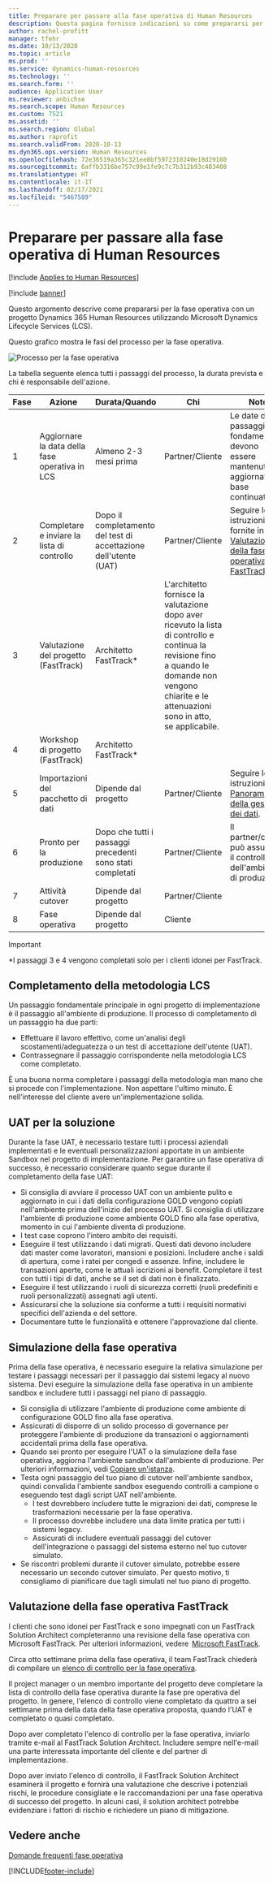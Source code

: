 ```yaml
---
title: Preparare per passare alla fase operativa di Human Resources
description: Questa pagina fornisce indicazioni su come prepararsi per la fase operativa con Dynamics 365 Human Resources.
author: rachel-profitt
manager: tfehr
ms.date: 10/13/2020
ms.topic: article
ms.prod: ''
ms.service: dynamics-human-resources
ms.technology: ''
ms.search.form: ''
audience: Application User
ms.reviewer: anbichse
ms.search.scope: Human Resources
ms.custom: 7521
ms.assetid: ''
ms.search.region: Global
ms.author: raprofit
ms.search.validFrom: 2020-10-13
ms.dyn365.ops.version: Human Resources
ms.openlocfilehash: 72e36519a365c321ee8bf5972310240e18d29180
ms.sourcegitcommit: 6affb3316be757c99e1fe9c7c7b312b93c483408
ms.translationtype: HT
ms.contentlocale: it-IT
ms.lasthandoff: 02/17/2021
ms.locfileid: "5467589"
---
```

# <a name="prepare-for-human-resources-go-live"></a>Preparare per passare alla fase operativa di Human Resources

[!include [Applies to Human Resources](../includes/applies-to-hr.md)]

[!include [banner](../includes/banner.md)]

Questo argomento descrive come prepararsi per la fase operativa con un progetto Dynamics 365 Human Resources utilizzando Microsoft Dynamics Lifecycle Services (LCS). 

Questo grafico mostra le fasi del processo per la fase operativa. 

![Processo per la fase operativa](./media/hr-admin-go-live-prepare-process.png)

La tabella seguente elenca tutti i passaggi del processo, la durata prevista e chi è responsabile dell'azione.

| Fase | Azione | Durata/Quando | Chi | Note |
| --- | --- | --- | --- |--- |
| 1 | Aggiornare la data della fase operativa in LCS | Almeno 2-3 mesi prima | Partner/Cliente | Le date del passaggio fondamentale devono essere mantenute aggiornate su base continuativa. |
| 2 | Completare e inviare la lista di controllo | Dopo il completamento del test di accettazione dell'utente (UAT) | Partner/Cliente | Seguire le istruzioni fornite in [Valutazione della fase operativa di FastTrack](hr-admin-go-live-prepare.md#fasttrack-go-live-assessment). |
| 3 | Valutazione del progetto (FastTrack) | Architetto FastTrack* | L'architetto fornisce la valutazione dopo aver ricevuto la lista di controllo e continua la revisione fino a quando le domande non vengono chiarite e le attenuazioni sono in atto, se applicabile. |
| 4 | Workshop di progetto (FastTrack) | Architetto FastTrack* | |
| 5 | Importazioni del pacchetto di dati | Dipende dal progetto | Partner/Cliente | Seguire le istruzioni in [Panoramica della gestione dei dati](https://docs.microsoft.com/dynamics365/fin-ops-core/dev-itpro/data-entities/data-entities-data-packages).|
| 6 | Pronto per la produzione | Dopo che tutti i passaggi precedenti sono stati completati | Partner/Cliente | Il partner/cliente può assumere il controllo dell'ambiente di produzione.|
| 7 | Attività cutover | Dipende dal progetto | Partner/Cliente | |
| 8 | Fase operativa | Dipende dal progetto | Cliente | |

> [!IMPORTANT]
> *I passaggi 3 e 4 vengono completati solo per i clienti idonei per FastTrack.

## <a name="completing-the-lcs-methodology"></a>Completamento della metodologia LCS

Un passaggio fondamentale principale in ogni progetto di implementazione è il passaggio all'ambiente di produzione. Il processo di completamento di un passaggio ha due parti: 

- Effettuare il lavoro effettivo, come un'analisi degli scostamenti/adeguatezza o un test di accettazione dell'utente (UAT). 
- Contrassegnare il passaggio corrispondente nella metodologia LCS come completato. 

È una buona norma completare i passaggi della metodologia man mano che si procede con l'implementazione. Non aspettare l'ultimo minuto. È nell'interesse del cliente avere un'implementazione solida. 

## <a name="uat-for-your-solution"></a>UAT per la soluzione

Durante la fase UAT, è necessario testare tutti i processi aziendali implementati e le eventuali personalizzazioni apportate in un ambiente Sandbox nel progetto di implementazione. Per garantire un fase operativa di successo, è necessario considerare quanto segue durante il completamento della fase UAT: 

- Si consiglia di avviare il processo UAT con un ambiente pulito e aggiornato in cui i dati della configurazione GOLD vengono copiati nell'ambiente prima dell'inizio del processo UAT. Si consiglia di utilizzare l'ambiente di produzione come ambiente GOLD fino alla fase operativa, momento in cui l'ambiente diventa di produzione.
- I test case coprono l'intero ambito dei requisiti. 
- Eseguire il test utilizzando i dati migrati. Questi dati devono includere dati master come lavoratori, mansioni e posizioni. Includere anche i saldi di apertura, come i ratei per congedi e assenze. Infine, includere le transazioni aperte, come le attuali iscrizioni ai benefit. Completare il test con tutti i tipi di dati, anche se il set di dati non è finalizzato. 
- Eseguire il test utilizzando i ruoli di sicurezza corretti (ruoli predefiniti e ruoli personalizzati) assegnati agli utenti. 
- Assicurarsi che la soluzione sia conforme a tutti i requisiti normativi specifici dell'azienda e del settore. 
- Documentare tutte le funzionalità e ottenere l'approvazione dal cliente. 

## <a name="mock-go-live"></a>Simulazione della fase operativa

Prima della fase operativa, è necessario eseguire la relativa simulazione per testare i passaggi necessari per il passaggio dai sistemi legacy al nuovo sistema. Devi eseguire la simulazione della fase operativa in un ambiente sandbox e includere tutti i passaggi nel piano di passaggio.

- Si consiglia di utilizzare l'ambiente di produzione come ambiente di configurazione GOLD fino alla fase operativa.
- Assicurati di disporre di un solido processo di governance per proteggere l'ambiente di produzione da transazioni o aggiornamenti accidentali prima della fase operativa.
- Quando sei pronto per eseguire l'UAT o la simulazione della fase operativa, aggiorna l'ambiente sandbox dall'ambiente di produzione. Per ulteriori informazioni, vedi [Copiare un'istanza](hr-admin-setup-copy-instance.md).
- Testa ogni passaggio del tuo piano di cutover nell'ambiente sandbox, quindi convalida l'ambiente sandbox eseguendo controlli a campione o eseguendo test dagli script UAT nell'ambiente.
  - I test dovrebbero includere tutte le migrazioni dei dati, comprese le trasformazioni necessarie per la fase operativa.
  - Il processo dovrebbe includere una data limite pratica per tutti i sistemi legacy.
  - Assicurati di includere eventuali passaggi del cutover dell'integrazione o passaggi del sistema esterno nel tuo cutover simulato.
- Se riscontri problemi durante il cutover simulato, potrebbe essere necessario un secondo cutover simulato. Per questo motivo, ti consigliamo di pianificare due tagli simulati nel tuo piano di progetto.

## <a name="fasttrack-go-live-assessment"></a>Valutazione della fase operativa FastTrack

I clienti che sono idonei per FastTrack e sono impegnati con un FastTrack Solution Architect completeranno una revisione della fase operativa con Microsoft FastTrack. Per ulteriori informazioni, vedere  [Microsoft FastTrack](https://docs.microsoft.com/dynamics365/fin-ops-core/fin-ops/get-started/fasttrack-dynamics-365-overview). 

Circa otto settimane prima della fase operativa, il team FastTrack chiederà di compilare un [elenco di controllo per la fase operativa](https://go.microsoft.com/fwlink/?linkid=2146013).

Il project manager o un membro importante del progetto deve completare la lista di controllo della fase operativa durante la fase pre operativa del progetto. In genere, l'elenco di controllo viene completato da quattro a sei settimane prima della data della fase operativa proposta, quando l'UAT è completato o quasi completato. 

Dopo aver completato l'elenco di controllo per la fase operativa, inviarlo tramite e-mail al FastTrack Solution Architect. Includere sempre nell'e-mail una parte interessata importante del cliente e del partner di implementazione. 

Dopo aver inviato l'elenco di controllo, il FastTrack Solution Architect esaminerà il progetto e fornirà una valutazione che descrive i potenziali rischi, le procedure consigliate e le raccomandazioni per una fase operativa di successo del progetto. In alcuni casi, il solution architect potrebbe evidenziare i fattori di rischio e richiedere un piano di mitigazione. 

## <a name="see-also"></a>Vedere anche

[Domande frequenti fase operativa](hr-admin-go-live-faq.md)


[!INCLUDE[footer-include](../includes/footer-banner.md)]